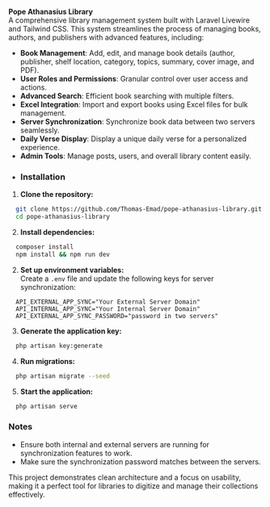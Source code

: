 **Pope Athanasius Library**  
A comprehensive library management system built with Laravel Livewire and Tailwind CSS. This system streamlines the process of managing books, authors, and publishers with advanced features, including:

- **Book Management**: Add, edit, and manage book details (author, publisher, shelf location, category, topics, summary, cover image, and PDF).
- **User Roles and Permissions**: Granular control over user access and actions.
- **Advanced Search**: Efficient book searching with multiple filters.
- **Excel Integration**: Import and export books using Excel files for bulk management.
- **Server Synchronization**: Synchronize book data between two servers seamlessly.
- **Daily Verse Display**: Display a unique daily verse for a personalized experience.
- **Admin Tools**: Manage posts, users, and overall library content easily.
- ### Installation

1.  **Clone the repository:**

```bash
  git clone https://github.com/Thomas-Emad/pope-athanasius-library.git
  cd pope-athanasius-library
```

2.  **Install dependencies:**

```bash
  composer install
  npm install && npm run dev
```

2.  **Set up environment variables:**  
    Create a `.env` file and update the following keys for server synchronization:

```.env
  API_EXTERNAL_APP_SYNC="Your External Server Domain"
  API_INTERNAL_APP_SYNC="Your Internal Server Domain"
  API_EXTERNAL_APP_SYNC_PASSWORD="password in two servers"
```

3.  **Generate the application key:**

```bash
  php artisan key:generate
```

4.  **Run migrations:**

```bash
  php artisan migrate --seed
```

5.  **Start the application:**

```bash
  php artisan serve
```

### Notes

- Ensure both internal and external servers are running for synchronization features to work.
- Make sure the synchronization password matches between the servers.

This project demonstrates clean architecture and a focus on usability, making it a perfect tool for libraries to digitize and manage their collections effectively.
